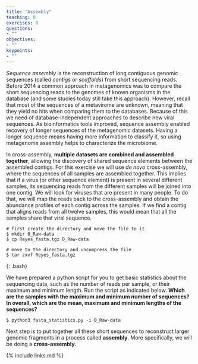 ```yaml
---
title: "Assembly"
teaching: 0
exercises: 0
questions:
- ""
objectives:
- ""
keypoints:
- ""
---
```


*Sequence assembly* is the reconstruction of long contiguous genomic sequences (called *contigs* or *scaffolds*) from short sequencing reads. Before 2014 a common approach in metagenomics was to compare the short sequencing reads to the genomes of known organisms in the database (and some studies today still take this approach). However, recall that most of the sequences of a metavirome are unknown, meaning that they yield no hits when comparing them to the databases. Because of this we need of database-independent approaches to describe new viral sequences. As bioinformatics tools improved, sequence assembly enabled recovery of longer sequences of the metagenomic datasets. Having a longer sequence means having more information to classify it, so using metagenome assembly helps to characterize the microbiome.

In cross-assembly, **multiple datasets are combined and assembled together**, allowing the discovery of shared sequence elements between the assembled contigs. For this exercise we will use _de novo_ cross-assembly, where the sequences of all samples are assembled together. This implies that if a virus (or other sequence element) is present in several different samples, its sequencing reads from the different samples will be joined into one contig. We will look for viruses that are present in many people. To do that, we will map the reads back to the cross-assembly and obtain the abundance profiles of each contig across the samples. If we find a contig that aligns reads from all twelve samples, this would mean that all the samples share that viral sequence.

~~~
# first create the directory and move the file to it
$ mkdir 0_Raw-data
$ cp Reyes_fasta.tgz 0_Raw-data

# move to the directory and uncompress the file
$ tar zxvf Reyes_fasta.tgz
~~~
{: .bash}

We have prepared a python script for you to get basic statistics about the sequencing data, such as the number of reads per sample, or their maximum and minimum length. Run the script as indicated below. **Which are the samples with the maximum and minimum number of sequences? In overall, which are the mean, maximum and minimum lengths of the sequences?**

~~~
$ python3 fasta_statistics.py -i 0_Raw-data
~~~



Next step is to put together all these short sequences to reconstruct larger genomic fragments in a process called **assembly**. More specifically, we will be doing a **cross-assembly**.

{% include links.md %}
